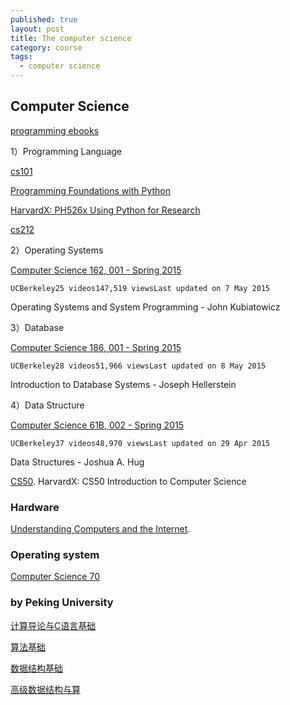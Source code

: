 ```yaml
---
published: true
layout: post
title: The computer science
category: course
tags:
  - computer science
---
```

## Computer Science



[programming ebooks](https://github.com/HackathonHackers/programming-ebooks)


1）Programming Language

[cs101](https://classroom.udacity.com/courses/cs101/lessons/48299949/concepts/486985440923)

[Programming Foundations with Python](https://www.udacity.com/course/programming-foundations-with-python--ud036)



[HarvardX: PH526x Using Python for Research](https://courses.edx.org/courses/course-v1:HarvardX+PH526x+3T2016/)

[cs212](https://classroom.udacity.com/courses/cs212)



2）Operating Systems


 [Computer Science 162, 001 - Spring 2015](https://www.youtube.com/view_play_list?p=-XXv-cvA_iBDyz-ba4yDskqMDY6A1w_c)

    UCBerkeley25 videos147,519 viewsLast updated on 7 May 2015

Operating Systems and System Programming - John Kubiatowicz 


3）Database



[Computer Science 186, 001 - Spring 2015](https://www.youtube.com/view_play_list?p=-XXv-cvA_iBVK2QzAV-R7NMA1ZkaiR2y)

    UCBerkeley28 videos51,966 viewsLast updated on 8 May 2015

Introduction to Database Systems - Joseph Hellerstein 


4）Data Structure

 [Computer Science 61B, 002 - Spring 2015](https://www.youtube.com/view_play_list?p=-XXv-cvA_iDD4nnsfVIqPFORTgZi9xRp)

    UCBerkeley37 videos48,970 viewsLast updated on 29 Apr 2015

Data Structures - Joshua A. Hug 





[CS50](https://courses.edx.org/courses/course-v1:HarvardX+CS50+X/info). 
HarvardX: CS50 Introduction to Computer Science






### Hardware  

[Understanding Computers and the Internet](https://www.youtube.com/watch?v=PLigQUosV34). 


### Operating system

[Computer Science 70](https://www.youtube.com/watch?v=fyEfgHHR9t0&list=PL-XXv-cvA_iD8wQm8U0gG_Z1uHjImKXFy)


### by Peking University

[计算导论与C语言基础](https://www.coursera.org/learn/jisuanji-biancheng/home)

[算法基础](https://www.coursera.org/learn/suanfa-jichu/s)

[数据结构基础](https://www.coursera.org/learn/shuju-jiegou-suanfa/home/welcome)

[高级数据结构与算](https://www.coursera.org/learn/gaoji-shuju-jiegou/home/)
